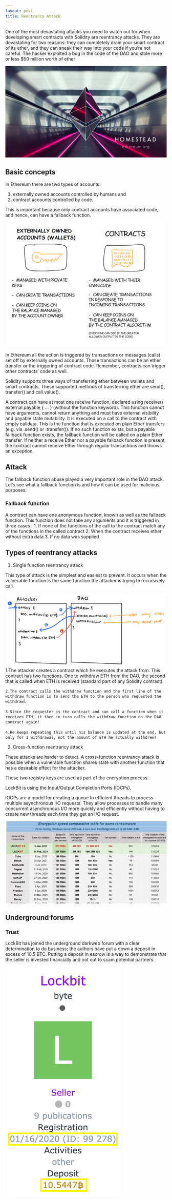 ```yaml
---
layout: post
title: Reentrancy Attack
---
```


One of the most devastating attacks you need to watch out for when developing smart contracts with Solidity are reentrancy attacks. They are devastating for two reasons: they can completely drain your smart contract of its ether, and they can sneak their way into your code if you’re not careful.
The hacker exploited a bug in the code of the DAO and stole more or less $50 million worth of ether

![ether-wallpaper](/images/reentrancy/ether.jpg)

<h2>Basic concepts</h2>

 In Ethereum there are two types of accounts:
 1. externally owned accounts controlled by humans and 
 2. contract accounts controlled by code.

 This is important because only contract accounts have associated code, and hence, can have a fallback function.

 ![types of account](/images/reentrancy/7bo.png)

 In Ethereum all the action is triggered by transactions or messages (calls) set off by externally owned accounts. Those transactions can be an ether transfer or the triggering of contract code. Remember, contracts can trigger other contracts’ code as well.

 Solidity supports three ways of transferring ether between wallets and smart contracts. These supported methods of transferring ether are 
 send(), transfer() and call.value().

 A contract can have at most one receive function, declared using receive() external payable { ... } (without the function keyword). This function cannot have arguments, cannot return anything and must have external visibility and payable state mutability. It is executed on a call to the contract with empty calldata. This is the function that is executed on plain Ether transfers (e.g. via .send() or .transfer()). If no such function exists, but a payable fallback function exists, the fallback function will be called on a plain Ether transfer. If neither a receive Ether nor a payable fallback function is present, the contract cannot receive Ether through regular transactions and throws an exception.

 <h2>Attack</h2>
The fallback function abuse played a very important role in the DAO attack. Let’s see what a fallback function is and how it can be used for malicious purposes.

<h3>Fallback function</h3>
A contract can have one anonymous function, known as well as the fallback function. This function does not take any arguments and it is triggered in three cases :
1. If none of the functions of the call to the contract match any of the functions in the called contract
2. When the contract receives ether without extra data
3. If no data was supplied


<h2>Types of reentrancy attacks</h2>

1. Single function reentrancy attack

This type of attack is the simplest and easiest to prevent. It occurs when the vulnerable function is the same function the attacker is trying to recursively call.

![single reentrancy](/images/reentrancy/single.jpg)
    1.The attacker creates a contract which he executes the attack from. This contract has two functions. One to withdraw ETH from the DAO, the second that is called when ETH is received (standard part of any Solidity contract)

    2.The contract calls the withdraw function and the first line of the withdraw function is to send the ETH to the person who requested the withdrawl

    3.Since the requester is the contract and can call a function when it receives ETH, it then in turn calls the withdraw function on the DAO contract again!

    4.He keeps repeating this until his balance is updated at the end, but only for 1 withdrawal, not the amount of ETH he actually withdrew!

2. Cross-function reentrancy attack 

These attacks are harder to detect. A cross-function reentrancy attack is possible when a vulnerable function shares state with another function that has a desirable effect for the attacker.



These two registry keys are used as part of the encryption process.

LockBit is using the Input/Output Completion Ports (IOCPs).

IOCPs are a model for creating a queue to efficient threads to process multiple asynchronous I/O requests. They allow processes to handle many concurrent asynchronous I/O more quickly and efficiently without having to create new threads each time they get an I/O request.

![comparsion of speed](/images/lockbit/lockbit-encryption-comparison-table.jpg)

<h2>Underground forums </h2>

<h3>Trust</h3>

 LockBit has joined the underground darkweb forum with a clear determination to do business; the authors have put a down a deposit in excess of 10.5 BTC. Putting a deposit in escrow is a way to demonstrate that the seller is invested financially and not out to scam potential partners. 

 ![trust on darkweb](/images/lockbit/LockBit-deposit.png)

